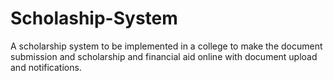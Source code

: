 # Scholaship-System
A scholarship system to be implemented in a college to make the document submission and scholarship and financial aid online with document upload and notifications.
